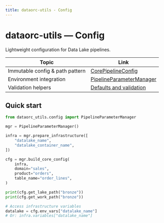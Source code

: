 ```yaml
---
title: dataorc-utils - Config
---
```


# dataorc-utils — Config

Lightweight configuration for Data Lake pipelines.

| Topic | Link |
|-------|------|
| Immutable config & path pattern | [CorePipelineConfig](core_pipeline_config.md) |
| Environment integration | [PipelineParameterManager](pipeline_parameter_manager.md) |
| Validation helpers | [Defaults and validation](defaults_and_validation.md) |

## Quick start

```python
from dataorc_utils.config import PipelineParameterManager

mgr = PipelineParameterManager()

infra = mgr.prepare_infrastructure([
    "datalake_name",
    "datalake_container_name",
])

cfg = mgr.build_core_config(
    infra,
    domain="sales",
    product="orders",
    table_name="order_lines",
)

print(cfg.get_lake_path("bronze"))
print(cfg.get_work_path("bronze"))

# Access infrastructure variables
datalake = cfg.env_vars["datalake_name"]
# Or: infra.variables["datalake_name"]
```